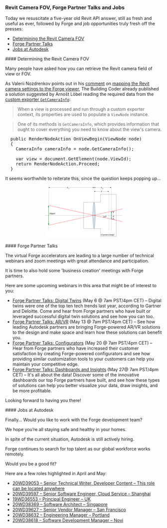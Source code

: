 <head>
<meta http-equiv="Content-Type" content="text/html; charset=utf-8">
<link rel="stylesheet" type="text/css" href="bc.css">
<script src="https://cdn.rawgit.com/google/code-prettify/master/loader/run_prettify.js" type="text/javascript"></script>
</head>

<!---

- Get Revit Camera FOV
  Many people have asked how you can retrieve the Revit camera field of view or FOV.
  As Valerii Nozdrenkov points out in
  his [comment](https://thebuildingcoder.typepad.com/blog/2019/06/revit-camera-settings-project-plasma-da4r-and-ai.html#comment-4891620499)
  on [mapping the Revit camera settings to the Forge viewer](https://thebuildingcoder.typepad.com/blog/2019/06/revit-camera-settings-project-plasma-da4r-and-ai.html),
  The Building Coder already published a solution suggested by Arno&scaron;t L&ouml;bel reading the required data from
  the [custom exporter `GetCameraInfo`](https://thebuildingcoder.typepad.com/blog/2014/09/custom-exporter-getcamerainfo.html):
  > When a view is processed and run through a custom exporter context, its properties are used to populate a `ViewNode` instance.
  > One of its methods is `GetCameraInfo`, which provides information that ought to cover everything you need to know about the view's camera.
  search for and answer other question on this on the web...
  
- Would you like to work with the Forge development team?
We hope you’re all staying safe and healthy in your homes.
Autodesk is still actively hiring. 
Forge continues to search for top talent as our global workforce works remotely.
Would you be a good fit? 
Here are a few roles highlighted in April and May:
- [20WD39053 &ndash; Senior Technical Writer, Developer Content &ndash; This role can be located anywhere](https://rolp.co/68d5i)
- [20WD39597 &ndash; Senior Software Engineer, Cloud Service &ndash; Shanghai](https://rolp.co/IUdfi)
- [19WD36553 &ndash; Principal Engineer &ndash; UK](https://rolp.co/Pc5Li)
- [20WD38369 &ndash; Software Architect &ndash; Singapore](https://rolp.co/JWHti)
- [20WD39627 &ndash; Senior Vendor Manager &ndash; San Francisco](https://rolp.co/RUAfi)
- [20WD38632 &ndash; Engineering Manager &ndash; Portland](https://rolp.co/Dmtei)
- [20WD38618 &ndash; Software Development Manager &ndash; Novi](https://rolp.co/SrG6i)


twitter:

the #RevitAPI @AutodeskForge @AutodeskRevit #bim #DynamoBim #ForgeDevCon

Today we resuscitate a five-year old Revit API answer, still as fresh and useful as ever, followed by Forge and job opportunities truly fresh off the presses
&ndash; Determining the Revit Camera FOV
&ndash; Forge Partner Talks
&ndash; Jobs at Autodesk...

linkedin:

#bim #DynamoBim #ForgeDevCon #Revit #API #IFC #SDK #AI #VisualStudio #Autodesk #AEC #adsk

the [Revit API discussion forum](http://forums.autodesk.com/t5/revit-api-forum/bd-p/160) thread

<center>
<img src="img/" alt="" title="" width="600"/>
<p style="font-size: 80%; font-style:italic"></p>
</center>

-->

### Revit Camera FOV, Forge Partner Talks and Jobs

Today we resuscitate a five-year old Revit API answer, still as fresh and useful as ever, followed by Forge and job opportunities truly fresh off the presses:

- [Determining the Revit Camera FOV](#2)
- [Forge Partner Talks](#3)
- [Jobs at Autodesk](#4)

####<a name="2"></a> Determining the Revit Camera FOV

Many people have asked how you can retrieve the Revit camera field of view or FOV.

As Valerii Nozdrenkov points out in
his [comment](https://thebuildingcoder.typepad.com/blog/2019/06/revit-camera-settings-project-plasma-da4r-and-ai.html#comment-4891620499)
on [mapping the Revit camera settings to the Forge viewer](https://thebuildingcoder.typepad.com/blog/2019/06/revit-camera-settings-project-plasma-da4r-and-ai.html),
The Building Coder already published a solution suggested by Arno&scaron;t L&ouml;bel reading the required data from
the [custom exporter `GetCameraInfo`](https://thebuildingcoder.typepad.com/blog/2014/09/custom-exporter-getcamerainfo.html):

> When a view is processed and run through a custom exporter context, its properties are used to populate a `ViewNode` instance.

> One of its methods is `GetCameraInfo`, which provides information that ought to cover everything you need to know about the view's camera.

<pre class="code">
  public RenderNodeAction OnViewBegin(ViewNode node)
  {
    CameraInfo cameraInfo = node.GetCameraInfo();
    
    var view = document.GetElement(node.ViewId);
    return RenderNodeAction.Proceed;
  }
</pre>

It seems worthwhile to reiterate this, since the question keeps popping up...

<center>
<!--
<img src="img/camera_fov_focal_length_distance_animation_480.gif" alt="Camera focal length" title="Camera focal length" width="240"/>
<p style="font-size: 80%; font-style:italic">[By SharkD](http://commons.wikimedia.org/wiki/User:SharkD), [CC BY-SA 4.0](https://creativecommons.org/licenses/by-sa/4.0) &ndash; In this simulation, adjusting the angle of view and distance of the camera while keeping the object in frame results in vastly differing images. At distances approaching infinity, the light rays are nearly parallel to each other, resulting in a 'flattened' image. At low distances and high angles of view objects appear 'foreshortened'.</p>
-->

<img src="img/camera_fov_lens_angle_of_view.png" alt="Camera angle of view" title="Camera angle of view" width="249"/>

</center>


####<a name="3"></a> Forge Partner Talks

The virtual Forge accelerators are leading to a large number of technical webinars and zoom meetings with great attendance and participation.

It is time to also hold some 'business creation' meetings with Forge partners.
 
Here are some upcoming webinars in this area that might be of interest to you:

- [Forge Partner Talks: Digital Twins](https://autodesk.zoom.us/webinar/register/7415875742427/WN_UiMEtQNiTFiPH8T_ekwk4w) (May 6 @ 7am PST/4pm CET)
&ndash; Digital twins were one of the top ten tech trends last year, according to Gartner and Deloitte. Come and hear from Forge partners who have built or leveraged successful digital twin solutions and see how you can too.
- [Forge Partner Talks: AR/VR](https://autodesk.zoom.us/webinar/register/6515877525566/WN_W6abt1RSR5K3V44HV5CtXQ) (May 13 @ 7am PST/4pm CET)
&ndash; See how leading Autodesk partners are bringing Forge-powered AR/VR solutions to the design and make space and learn how these solutions can benefit you.
- [Forge Partner Talks: Configurators](https://autodesk.zoom.us/webinar/register/8415877525897/WN_01GeR_H9RKOGTOg67Unagg) (May 20 @ 7am PST/4pm CET)
&ndash; Hear from Forge partners who have increased their customer satisfaction by creating Forge-powered configurators and see how providing similar customization tools to your customers can help you maintain your competitive edge.
- [Forge Partner Talks: Dashboards and Insights](https://autodesk.zoom.us/webinar/register/7515877526195/WN_vDxsTlF4QgS3s_8qIXYEXg) (May 27@  7am PST/4pm CET) 
&ndash; It's all about the data! Discover some of the innovative dashboards our top Forge partners have built, and see how these types of solutions can help you better visualize your data, draw insights, and be more profitable.

Looking forward to having you there!
 
 
####<a name="4"></a> Jobs at Autodesk

Finally... Would you like to work with the Forge development team?

We hope you’re all staying safe and healthy in your homes.

In spite of the current situation, Autodesk is still actively hiring.

Forge continues to search for top talent as our global workforce works remotely.

Would you be a good fit? 

Here are a few roles highlighted in April and May:

- [20WD39053 &ndash; Senior Technical Writer, Developer Content &ndash; This role can be located anywhere](https://rolp.co/68d5i)
- [20WD39597 &ndash; Senior Software Engineer, Cloud Service &ndash; Shanghai](https://rolp.co/IUdfi)
- [19WD36553 &ndash; Principal Engineer &ndash; UK](https://rolp.co/Pc5Li)
- [20WD38369 &ndash; Software Architect &ndash; Singapore](https://rolp.co/JWHti)
- [20WD39627 &ndash; Senior Vendor Manager &ndash; San Francisco](https://rolp.co/RUAfi)
- [20WD38632 &ndash; Engineering Manager &ndash; Portland](https://rolp.co/Dmtei)
- [20WD38618 &ndash; Software Development Manager &ndash; Novi](https://rolp.co/SrG6i)

